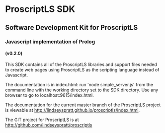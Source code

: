 # ProscriptLS SDK
## Software Development Kit for ProscriptLS
### Javascript implementation of Prolog
#### (v0.2.0)

This SDK contains all of the ProscriptLS libraries and support files needed to create
web pages using ProscriptLS as the scripting language instead of Javascript.

The documentation is in index.html: run 'node simple_server.js' from the command line 
with the working directory set to the SDK directory.
Use any browser to go to localhost:9615/index.html.

The documentation for the current master branch of the ProscriptLS project is viewable at 
http://lindseyspratt.github.io/proscriptls/index.html.

The GIT project for ProscriptLS is at
http://github.com/lindseyspratt/proscriptls
